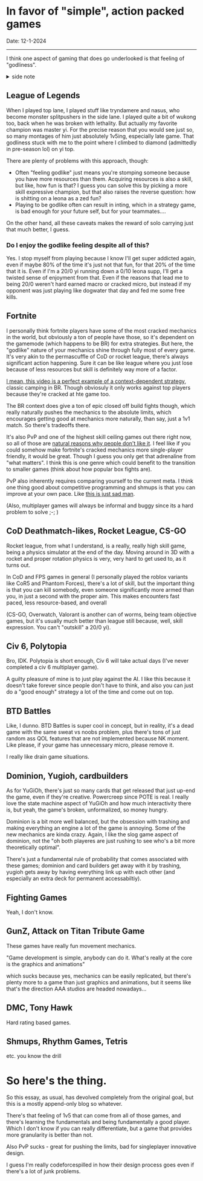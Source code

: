 # In favor of "simple", action packed games

Date: 12-1-2024

---

I think one aspect of gaming that does go underlooked is that feeling of "godliness". 

<details>
<summary>
side note
</summary>
I was originally going to say that all games and competitive activities root back to this, but that's too wide of a bullshit net - feeling part of a group, having fun with friends, exploring new concepts, puzzle solving, relaxing, escapism, etc. there's far too many things that go into gaming. 
</details>

## League of Legends 

When I played top lane, I played stuff like tryndamere and nasus, who become monster splitpushers in the side lane. I played quite a bit of wukong too, back when he was broken with lethality. But actually my favorite champion was master yi. For the precise reason that you would see just so, so many montages of him just absolutely 1v5ing, especially late game. That godliness stuck with me to the point where I climbed to diamond (admittedly in pre-season lol) on yi top. 

There are plenty of problems with this approach, though:

- Often "feeling godlike" just means you're stomping someone because you have more resources than them. Acquiring resources is also a skill, but like, how fun is that? I guess you can solve this by picking a more skill expressive champion, but that also raises the reverse question: how is shitting on a leona as a zed fun?  
- Playing to be godlike often can result in inting, which in a strategy game, is bad enough for your future self, but for your teammates....

On the other hand, all these caveats makes the reward of solo carrying just that much better, I guess. 

### Do I enjoy the godlike feeling despite all of this? 

Yes. I stop myself from playing because I know I'll get super addicted again, even if maybe 80% of the time it's just not that fun, for that 20% of the time that it is. Even if I'm a 20/0 yi running down a 0/10 leona supp, I'll get a twisted sense of enjoyment from that. Even if the reasons that lead me to being 20/0 weren't hard earned macro or cracked micro, but instead if my opponent was just playing like dogwater that day and fed me some free kills. 

## Fortnite

I personally think fortnite players have some of the most cracked mechanics in the world, but obviously a ton of people have those, so it's dependent on the gamemode (which happens to be BR) for extra strategies. But here, the "godlike" nature of your mechanics shine through fully most of every game. It's very akin to the permascuffle of CoD or rocket league, there's always significant action happening. Sure it can be like league where you just lose because of less resources but skill is definitely way more of a factor. 

[I mean, this video is a perfect example of a context-dependent strategy](https://www.youtube.com/watch?v=EM5qT6DA95M), classic camping in BR. Though obviosuly it only works against top players because they're cracked at hte game too. 

The BR context does give a ton of epic closed off build fights though, which really naturally pushes the mechanics to the absolute limits, which encourages getting good at mechanics more naturally, than say, just a 1v1 match. So there's tradeoffs there. 

It's also PvP and one of the highest skill ceiling games out there right now, so all of those are [natural reasons why people don't like it](https://www.youtube.com/watch?v=fILF-X47knM). I feel like if you could somehow make fortnite's cracked mechanics more single-player friendly, it would be great. Though I guess you only get that adrenaline from "what matters". I think this is one genre which could benefit to the transition to smaller games (think about how popular box fights are).

PvP also inherently requires comparing yourself to the current meta. I think one thing good about competitive programming and shmups is that you can improve at your own pace. Like [this is just sad man](https://youtu.be/fILF-X47knM?si=g19XqzfWT558hN9i&t=220). 

(Also, multiplayer games will always be informal and buggy since its a hard problem to solve ;-; )

## CoD Deathmatch-likes, Rocket League, CS-GO

Rocket league, from what I understand, is a really, really high skill game, being a physics simulator at the end of the day. Moving around in 3D with a rocket and proper rotation physics is very, very hard to get used to, as it turns out. 

In CoD and FPS games in general (I personally played the roblox variants like CoR5 and Phantom Forces), there's a lot of skill, but the important thing is that you can kill somebody, even someone significantly more armed than you, in just a second with the proper aim. This makes encounters fast paced, less resource-based, and overall 

(CS-GO, Overwatch, Valorant is another can of worms, being team objective games, but it's usually much better than league still because, well, skill expression. You can't "outskill" a 20/0 yi). 

## Civ 6, Polytopia

Bro, IDK. Polytopia is short enough, Civ 6 will take actual days (I've never completed a civ 6 multiplayer game). 

A guilty pleasure of mine is to just play against the AI. I like this because it doesn't take forever since people don't have to think, and also you can just do a "good enough" strategy a lot of the time and come out on top. 

## BTD Battles

Like, I dunno. BTD Battles is super cool in concept, but in reality, it's a dead game with the same sweat vs noobs problem, plus there's tons of just random ass QOL features that are not implemented because NK moment. Like please, if your game has unnecessary micro, please remove it. 

I really like drain game situations. 

## Dominion, Yugioh, cardbuilders

As for YuGiOh, there's just so many cards that get released that just up-end the game, even if they're creative. Powercreep since POTE is real. I really love the state machine aspect of YuGiOh and how much interactivity there is, but yeah, the game's broken, unformalized, so money hungry. 

Dominion is a bit more well balanced, but the obsession with trashing and making everything an engine a lot of the game is annoying. Some of the new mechanics are kinda crazy. Again, I like the slog game aspect of dominion, not the "oh both playeres are just rushing to see who's a bit more theoretically optimal". 

There's just a fundamental rule of probability that comes associated with these games; dominion and card builders get away with it by trashing, yugioh gets away by having everything link up with each other (and especially an extra deck for permanent accessabiltiy). 

## Fighting Games

Yeah, I don't know. 

## GunZ, Attack on Titan Tribute Game

These games have really fun movement mechanics. 

"Game development is simple, anybody can do it. What's really at the core is the graphics and animations" 

which sucks because yes, mechanics can be easily replicated, but there's plenty more to a game than just graphics and animations, but it seems like that's the direction AAA studios are headed nowadays... 

## DMC, Tony Hawk 

Hard rating based games. 

## Shmups, Rhythm Games, Tetris

etc. you know the drill

# So here's the thing. 

So this essay, as usual, has devolved completely from the original goal, but this is a mostly append-only blog so whatever. 

There's that feeling of 1v5 that can come from all of those games, and there's learning the fundamentals and being fundamentally a good player. Which I don't know if you can really differentiate, but a game that provides more granularity is better than not. 

Also PvP sucks - great for pushing the limits, bad for singleplayer innovative design. 

I guess I'm really codeforcespilled in how their design process goes even if there's a lot of junk problems. 